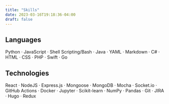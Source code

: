 ```yaml
---
title: "Skills"
date: 2023-03-16T19:18:36-04:00
draft: false
---
```


## Languages

Python · JavaScript · Shell Scripting/Bash · Java · YAML · Markdown · C# · HTML · CSS · PHP · Swift · Go

## Technologies

React · NodeJS · Express.js · Mongoose · MongoDB · Mocha · Socket.io · GitHub Actions · Docker · Jupyter · Scikit-learn · NumPy · Pandas · Git · JIRA · Hugo · Redux
